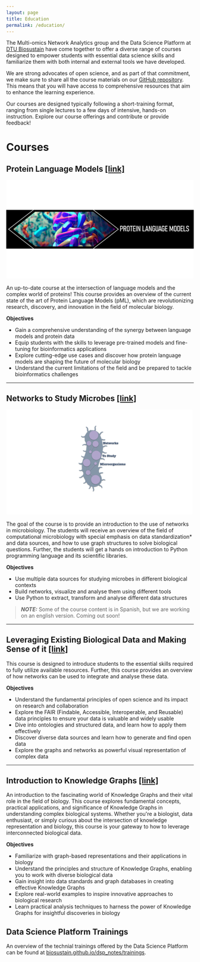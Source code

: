 ```yaml
---
layout: page
title: Education
permalink: /education/
---
```


The Multi-omics Network Analytics group and the Data Science Platform at [DTU Biosustain](https://www.biosustain.dtu.dk/) have come together to offer a diverse range of courses designed to empower students with essential data science skills and familiarize them with both internal and external tools we have developed.

We are strong advocates of open science, and as part of that commitment, we make sure to share all the course materials on our [GitHub repository](https://github.com/Multiomics-Analytics-Group). This means that you will have access to comprehensive resources that aim to enhance the learning experience.

Our courses are designed typically following a short-training format, ranging from single lectures to a few days of intensive, hands-on instruction. Explore our course offerings and contribute or provide feedback!

# Courses

## Protein Language Models [[link]](https://github.com/Multiomics-Analytics-Group/course_protein_language_modeling)

<img src="https://github.com/Multiomics-Analytics-Group/course_protein_language_modeling/blob/main/img/nb_logo.png?raw=1" width="600">

An up-to-date course at the intersection of language models and the complex world of proteins! This course provides an overview of the current state of the art of Protein Language Models (pML), which are revolutionizing research, discovery, and innovation in the field of molecular biology.

**Objectives**

- Gain a comprehensive understanding of the synergy between language models and protein data
- Equip students with the skills to leverage pre-trained models and fine-tuning for bioinformatics applications
- Explore cutting-edge use cases and discover how protein language models are shaping the future of molecular biology
- Understand the current limitations of the field and be prepared to tackle bioinformatics challenges

-----------------------

## Networks to Study Microbes [[link]](https://github.com/Multiomics-Analytics-Group/networks_to_study_microbes)

<img src="https://github.com/Multiomics-Analytics-Group/networks_to_study_microbes/blob/main/figures/netmicrobes.png?raw=1" width="500">

The goal of the course is to provide an introduction to the use of networks in microbiology. The students will receive an overview of the field of computational microbiology with special emphasis on data standardization* and data sources, and how to use graph structures to solve biological questions. Further, the students will get a hands on introduction to Python programming language and its scientific libraries. 

**Objectives**

- Use multiple data sources for studying microbes in different biological contexts
- Build networks, visualize and analyse them using different tools
- Use Python to extract, transform and analyse different data structures

> **_NOTE:_** Some of the course content is in Spanish, but we are working on an english version. Coming out soon!

-----------------------

## Leveraging Existing Biological Data and Making Sense of it [[link]](https://github.com/Multiomics-Analytics-Group/course_synthetic_biology_data)

This course is designed to introduce students to the essential skills required to fully utilize available resources. Further, this course provides an overview of how networks can be used to integrate and analyse these data.

**Objectives**

- Understand the fundamental principles of open science and its impact on research and collaboration
- Explore the FAIR (Findable, Accessible, Interoperable, and Reusable) data principles to ensure your data is valuable and widely usable
- Dive into ontologies and structured data, and learn how to apply them effectively
- Discover diverse data sources and learn how to generate and find open data
- Explore the graphs and networks as powerful visual representation of complex data

-----------------------

## Introduction to Knowledge Graphs [[link]](https://github.com/Multiomics-Analytics-Group/course_knowledge_graphs)

An introduction to the fascinating world of Knowledge Graphs and their vital role in the field of biology. This course explores fundamental concepts, practical applications, and significance of Knowledge Graphs in understanding complex biological systems. Whether you're a biologist, data enthusiast, or simply curious about the intersection of knowledge representation and biology, this course is your gateway to how to leverage interconnected biological data.

**Objectives**
- Familiarize with graph-based representations and their applications in biology
- Understand the principles and structure of Knowledge Graphs, enabling you to work with diverse biological data
- Gain insight into data standards and graph databases in creating effective Knowledge Graphs
- Explore real-world examples to inspire innovative approaches to biological research
- Learn practical analysis techniques to harness the power of Knowledge Graphs for insightful discoveries in biology

## Data Science Platform Trainings

An overview of the technial trainings offered by the Data Science Platform can be found 
at [biosustain.github.io/dsp_notes/trainings](https://biosustain.github.io/dsp_notes/trainings).
